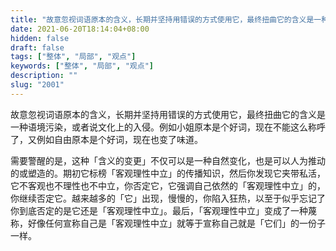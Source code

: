 ```yaml
---
title: "故意忽视词语原本的含义，长期并坚持用错误的方式使用它，最终扭曲它的含义是一种语境污染，或者说文化上的入侵。"
date: 2021-06-20T18:14:04+08:00
hidden: false
draft: false
tags: ["整体", "局部", "观点"]
keywords: ["整体", "局部", "观点"]
description: ""
slug: "2001"
---
```


故意忽视词语原本的含义，长期并坚持用错误的方式使用它，最终扭曲它的含义是一种语境污染，或者说文化上的入侵。例如小姐原本是个好词，现在不能这么称呼了，又例如自由原本是个好词，现在也变了味道。

需要警醒的是，这种「含义的变更」不仅可以是一种自然变化，也是可以人为推动的或塑造的。期初它标榜「客观理性中立」的传播知识，然后你发现它夹带私活，它不客观也不理性也不中立，你否定它，它强调自己依然的「客观理性中立」的，你继续否定它。越来越多的「它」出现，慢慢的，你陷入狂热，以至于似乎忘记了你到底否定的是它还是「客观理性中立」。最后，「客观理性中立」变成了一种蔑称，好像任何宣称自己是「客观理性中立」就等于宣称自己就是「它们」的一份子一样。
